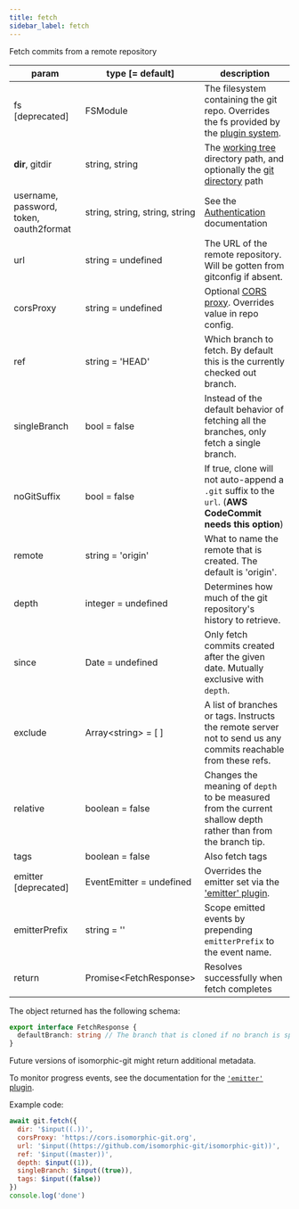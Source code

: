 ```yaml
---
title: fetch
sidebar_label: fetch
---
```


Fetch commits from a remote repository

| param                                   | type [= default]                              | description                                                                                                    |
| --------------------------------------- | --------------------------------------------- | -------------------------------------------------------------------------------------------------------------- |
| fs [deprecated]                         | FSModule                                      | The filesystem containing the git repo. Overrides the fs provided by the [plugin system](./plugin_fs.md).      |
| **dir**, gitdir                         | string, string                                | The [working tree](dir-vs-gitdir.md) directory path, and optionally the [git directory](dir-vs-gitdir.md) path |
| username, password, token, oauth2format | string,&nbsp;string,&nbsp;string,&nbsp;string | See the [Authentication](./authentication.html) documentation                                                  |
| url                                     | string   = undefined                          | The URL of the remote repository. Will be gotten from gitconfig if absent.                                     |
| corsProxy                               | string = undefined                            | Optional [CORS proxy](https://www.npmjs.com/@isomorphic-git/cors-proxy). Overrides value in repo config.       |
| ref                                     | string   = 'HEAD'                             | Which branch to fetch. By default this is the currently checked out branch.                                    |
| singleBranch                            | bool     = false                              | Instead of the default behavior of fetching all the branches, only fetch a single branch.                      |
| noGitSuffix                             | bool     = false                              | If true, clone will not auto-append a `.git` suffix to the `url`. (**AWS CodeCommit needs this option**)       |
| remote                                  | string   = 'origin'                           | What to name the remote that is created. The default is 'origin'.                                              |
| depth                                   | integer  = undefined                          | Determines how much of the git repository's history to retrieve.                                               |
| since                                   | Date     = undefined                          | Only fetch commits created after the given date. Mutually exclusive with `depth`.                              |
| exclude                                 | Array\<string\> = [ ]                         | A list of branches or tags. Instructs the remote server not to send us any commits reachable from these refs.  |
| relative                                | boolean  = false                              | Changes the meaning of `depth` to be measured from the current shallow depth rather than from the branch tip.  |
| tags                                    | boolean  = false                              | Also fetch tags                                                                                                |
| emitter [deprecated]                    | EventEmitter = undefined                      | Overrides the emitter set via the ['emitter' plugin](./plugin_emitter.md).                                     |
| emitterPrefix                           | string = ''                                   | Scope emitted events by prepending `emitterPrefix` to the event name.                                          |
| return                                  | Promise\<FetchResponse\>                      | Resolves successfully when fetch completes                                                                     |

The object returned has the following schema:

```ts
export interface FetchResponse {
  defaultBranch: string // The branch that is cloned if no branch is specified (typically "master")
}
```
Future versions of isomorphic-git might return additional metadata.

To monitor progress events, see the documentation for the [`'emitter'` plugin](./plugin_emitter.md).

Example code:

```js live
await git.fetch({
  dir: '$input((.))',
  corsProxy: 'https://cors.isomorphic-git.org',
  url: '$input((https://github.com/isomorphic-git/isomorphic-git))',
  ref: '$input((master))',
  depth: $input((1)),
  singleBranch: $input((true)),
  tags: $input((false))
})
console.log('done')
```

